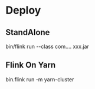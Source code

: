 # Deploy
## StandAlone
bin/flink run --class com.... xxx.jar
## Flink On Yarn
bin.flink run -m yarn-cluster